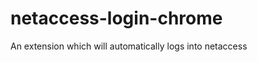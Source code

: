 netaccess-login-chrome
======================

An extension which will automatically logs into netaccess
